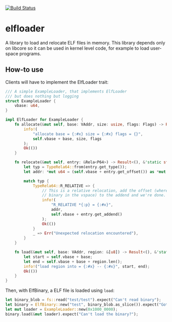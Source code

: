 [![Build Status](https://travis-ci.org/gz/rust-elfloader.svg?branch=master)](https://travis-ci.org/gz/rust-elfloader)

# elfloader

A library to load and relocate ELF files in memory. This library depends only on
libcore so it can be used in kernel level code, for example to
load user-space programs.

## How-to use
Clients will have to implement the ElfLoader trait:

```rust
/// A simple ExampleLoader, that implements ElfLoader
/// but does nothing but logging
struct ExampleLoader {
    vbase: u64,
}

impl ElfLoader for ExampleLoader {
    fn allocate(&mut self, base: VAddr, size: usize, flags: Flags) -> Result<(), &'static str> {
        info!(
            "allocate base = {:#x} size = {:#x} flags = {}",
            self.vbase + base, size, flags
        );
        Ok(())
    }

    fn relocate(&mut self, entry: &Rela<P64>) -> Result<(), &'static str> {
        let typ = TypeRela64::from(entry.get_type());
        let addr: *mut u64 = (self.vbase + entry.get_offset()) as *mut u64;

        match typ {
            TypeRela64::R_RELATIVE => {
                // This is a relative relocation, add the offset (where we put our
                // binary in the vspace) to the addend and we're done.
                info!(
                    "R_RELATIVE *{:p} = {:#x}",
                    addr,
                    self.vbase + entry.get_addend()
                );
                Ok(())
            }
            _ => Err("Unexpected relocation encountered"),
        }
    }

    fn load(&mut self, base: VAddr, region: &[u8]) -> Result<(), &'static str> {
        let start = self.vbase + base;
        let end = self.vbase + base + region.len();
        info!("load region into = {:#x} -- {:#x}", start, end);
        Ok(())
    }
}
```

Then, with ElfBinary, a ELF file is loaded using `load`:

```rust
let binary_blob = fs::read("test/test").expect("Can't read binary");
let binary = ElfBinary::new("test", binary_blob.as_slice()).expect("Got proper ELF file");
let mut loader = ExampleLoader::new(0x1000_0000);
binary.load(&mut loader).expect("Can't load the binary?");
```

